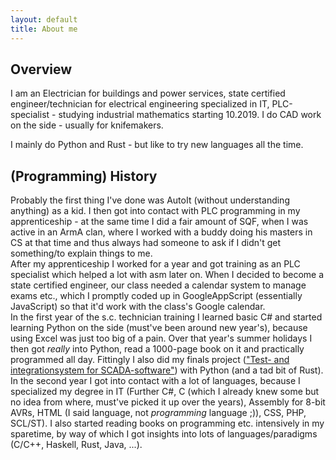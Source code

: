 ```yaml
---
layout: default
title: About me
---
```


## Overview

I am an Electrician for buildings and power services, state certified engineer/technician for electrical engineering specialized in IT, PLC-specialist - studying industrial mathematics starting 10.2019.
I do CAD work on the side - usually for knifemakers.

I mainly do Python and Rust - but like to try new languages all the time.

## (Programming) History

Probably the first thing I've done was AutoIt (without understanding anything) as a kid. I then got into contact with PLC programming in my apprenticeship - at the same time I did a fair amount of SQF, when I was active in an ArmA clan, where I worked with a buddy doing his masters in CS at that time and thus always had someone to ask if I didn't get something/to explain things to me.  
After my apprenticeship I worked for a year and got training as an PLC specialist which helped a lot with asm later on. When I decided to become a state certified engineer, our class needed a calendar system to manage exams etc., which I promptly coded up in GoogleAppScript (essentially JavaScript) so that it'd work with the class's Google calendar.  
In the first year of the s.c. technician training I learned basic C# and started learning Python on the side (must've been around new year's), because using Excel was just too big of a pain. Over that year's summer holidays I then got *really* into Python, read a 1000-page book on it and practically programmed all day. Fittingly I also did my finals project (["Test- and integrationsystem for SCADA-software"](https://github.com/SV-97/TUInventory/blob/master/TUInventory/Documentation/Documentation.pdf)) with Python (and a tad bit of Rust).  
In the second year I got into contact with a lot of languages, because I specialized my degree in IT (Further C#, C (which I already knew some but no idea from where, must've picked it up over the years), Assembly for 8-bit AVRs, HTML (I said language, not *programming* language ;)), CSS, PHP, SCL/ST). I also started reading books on programming etc. intensively in my sparetime, by way of which I got insights into lots of languages/paradigms (C/C++, Haskell, Rust, Java, ...).
